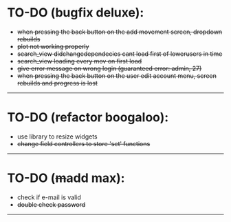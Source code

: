 # TO-DO (bugfix deluxe):

* <del>when pressing the back button on the add movement screen, dropdown rebuilds
* <del>plot not working properly
* <del>search_view didchangedependecies cant load first of lowerusers in time
* <del>search_view loading every mov on first load
* <del>give error message on wrong login (guaranteed error: admin, 27)
* <del>when pressing the back button on the user edit account menu, screen rebuilds and
  progress is lost

***

# TO-DO (refactor boogaloo):

* use library to resize widgets
* <del>change field controllers to store 'set' functions

***

# TO-DO (<del>m</del>add max):

* check if e-mail is valid
* <del>double check password

***

